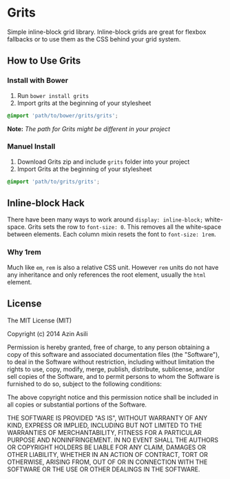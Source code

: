 # Grits
Simple inline-block grid library. Inline-block grids are great for flexbox fallbacks
or to use them as the CSS behind your grid system.

## How to Use Grits

### Install with Bower
1. Run `bower install grits`
2. Import grits at the beginning of your stylesheet

  ```scss
  @import 'path/to/bower/grits/grits';
  ```

**Note:** *The path for Grits might be different in your project*

### Manuel Install
1. Download Grits zip and include `grits` folder into your project
2. Import Grits at the beginning of your stylesheet

  ```scss
  @import 'path/to/grits/grits';
  ```

## Inline-block Hack
There have been many ways to work around ```display: inline-block;``` white-space.
Grits sets the row to ```font-size: 0```. This removes all the white-space between
elements. Each column mixin resets the font to ```font-size: 1rem```.

### Why 1rem
Much like ```em```, ```rem``` is also a relative CSS unit. However ```rem``` units
do not have any inheritance and only references the root element, usually the
```html``` element.

## License
The MIT License (MIT)

Copyright (c) 2014 Azin Asili

Permission is hereby granted, free of charge, to any person obtaining a copy of
this software and associated documentation files (the "Software"), to deal in
the Software without restriction, including without limitation the rights to
use, copy, modify, merge, publish, distribute, sublicense, and/or sell copies of
the Software, and to permit persons to whom the Software is furnished to do so,
subject to the following conditions:

The above copyright notice and this permission notice shall be included in all
copies or substantial portions of the Software.

THE SOFTWARE IS PROVIDED "AS IS", WITHOUT WARRANTY OF ANY KIND, EXPRESS OR
IMPLIED, INCLUDING BUT NOT LIMITED TO THE WARRANTIES OF MERCHANTABILITY, FITNESS
FOR A PARTICULAR PURPOSE AND NONINFRINGEMENT. IN NO EVENT SHALL THE AUTHORS OR
COPYRIGHT HOLDERS BE LIABLE FOR ANY CLAIM, DAMAGES OR OTHER LIABILITY, WHETHER
IN AN ACTION OF CONTRACT, TORT OR OTHERWISE, ARISING FROM, OUT OF OR IN
CONNECTION WITH THE SOFTWARE OR THE USE OR OTHER DEALINGS IN THE SOFTWARE.
